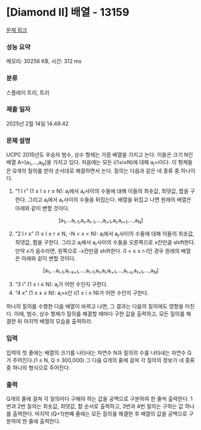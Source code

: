 # [Diamond II] 배열 - 13159 

[문제 링크](https://www.acmicpc.net/problem/13159) 

### 성능 요약

메모리: 30256 KB, 시간: 312 ms

### 분류

스플레이 트리, 트리

### 제출 일자

2025년 2월 14일 14:49:42

### 문제 설명

<p>UCPC 2015년도 우승자 범수, 상수 형제는 가끔 배열을 가지고 논다. 이들은 크기 N인 배열 A=[a<sub>1</sub>,…,a<sub>N</sub>]을 가지고 있다. 처음에는 모든 i(1≤i≤N)에 대해 a<sub>i</sub>=i이다. 이 형제들은 Q개의 질의를 받아 순서대로 해결하면서 논다. 질의는 다음과 같은 네 종류 중 하나이다.</p>

<ol>
	<li> “1 l r” (1 ≤ l ≤ r ≤ N): a<sub>l</sub>에서 a<sub>r</sub>사이의 수들에 대해 이들의 최솟값, 최댓값, 합을 구한다. 그리고 a<sub>l</sub>에서 a<sub>r</sub>사이의 수들을 뒤집는다. 배열을 뒤집고 나면 원래의 배열은 아래와 같이 변할 것이다.</li>
</ol>

<p style="text-align:center">[a<sub>1</sub>,…a<sub>l-1</sub>,a<sub>r</sub>,a<sub>r-1</sub>,…,a<sub>l+1</sub>,a<sub>l</sub>,a<sub>r+1</sub>,…,a<sub>N</sub>]</p>

<ol start="2">
	<li> “2 l r x” (1 ≤ l ≤ r ≤ N, -N < x < N): a<sub>l</sub>에서 a<sub>r</sub>사이의 수들에 대해 이들의 최솟값, 최댓값, 합을 구한다. 그리고 a<sub>l</sub>에서 a<sub>r</sub>사이의 수들을 오른쪽으로 x칸만큼 shift한다. 만약 x가 음수라면, 왼쪽으로 -x칸만큼 shift한다. 0 < x ≤ r-l인 경우 원래의 배열은 아래와 같이 변할 것이다.</li>
</ol>

<p style="text-align:center">[a<sub>1</sub>,…a<sub>l-1</sub>,a<sub>r-x+1</sub>,…,a<sub>r-1</sub>,a<sub>r</sub>,a<sub>l</sub>,a<sub>l+1</sub>,…,a<sub>r-x</sub>,a<sub>r+1</sub>,…,a<sub>N</sub>]</p>

<ol start="3">
	<li> “3 i” (1 ≤ i ≤ N): a<sub>i</sub>가 어떤 수인지 구한다.</li>
	<li> “4 x” (1 ≤ x ≤ N): a<sub>i</sub>=x인 i(1 ≤ i ≤ N)가 어떤 수인지 구한다.</li>
</ol>

<p>하나의 질의를 수행한 다음 배열이 바뀌고 나면, 그 결과는 다음의 질의에도 영향을 미친다. 이때, 범수, 상수 형제가 질의를 해결할 때마다 구한 값을 출력하고, 모든 질의를 해결한 뒤 마지막 배열의 모습을 출력하라.</p>

### 입력 

 <p>입력의 첫 줄에는 배열의 크기를 나타내는 자연수 N과 질의의 수를 나타내는 자연수 Q가 주어진다.(1 ≤ N, Q ≤ 300,000) 그 다음 Q개의 줄에 걸쳐 각 질의의 정보가 네 종류 중 하나의 형식으로 주어진다.</p>

### 출력 

 <p>Q개의 줄에 걸쳐 각 질의마다 구해야 하는 값을 공백으로 구분하여 한 줄씩 출력한다. 1번과 2번 질의는 최솟값, 최댓값, 합 순서로 출력하고, 3번과 4번 질의는 구하는 값 하나를 출력한다. 마지막 (Q+1)번째 줄에는 모든 질의를 해결한 후 배열의 값을 공백으로 구분하여 한 줄에 출력한다.</p>

